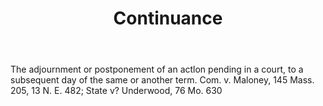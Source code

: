 ---
title: Continuance
letter: C
permalink: "/definitions/bld-continuance.html"
body: The adjournment or postponement of an actlon pending in a court, to a subsequent
  day of the same or another term. Com. v. Maloney, 145 Mass. 205, 13 N. E. 482; State
  v? Underwood, 76 Mo. 630
published_at: '2018-07-07'
source: Black's Law Dictionary 2nd Ed (1910)
layout: post
---